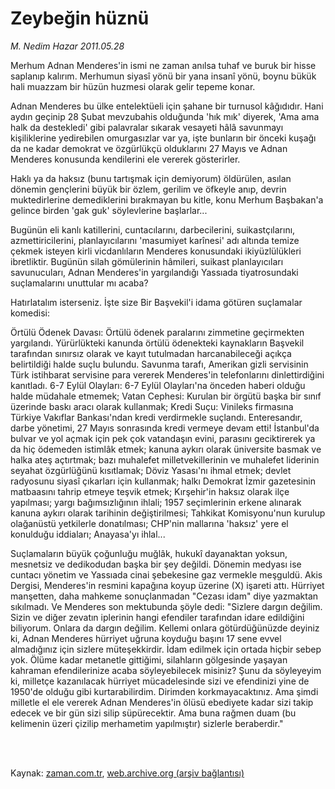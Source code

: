 # Zeybeğin hüznü

*M. Nedim Hazar 2011.05.28*

<td class="columnist-detail">
<p>Merhum Adnan Menderes'in ismi ne zaman anılsa tuhaf ve buruk bir hisse saplanıp kalırım. Merhumun siyasî yönü bir yana insanî yönü, boynu bükük hali muazzam bir hüzün huzmesi olarak gelir tepeme konar.</p>
<p>
<div id="haberMetinDiv">
<p>Adnan Menderes bu ülke entelektüeli için şahane bir turnusol kâğıdıdır. Hani aydın geçinip 28 Şubat mevzubahis olduğunda 'hık mık' diyerek, 'Ama ama halk da destekledi' gibi palavralar sıkarak vesayeti hâlâ savunmayı kişiliklerine yedirebilen omurgasızlar var ya, işte bunların bir önceki kuşağı da ne kadar demokrat ve özgürlükçü olduklarını 27 Mayıs ve Adnan Menderes konusunda kendilerini ele vererek gösterirler.
<p>Haklı ya da haksız (bunu tartışmak için demiyorum) öldürülen, asılan dönemin gençlerini büyük bir özlem, gerilim ve öfkeyle anıp, devrin muktedirlerine demediklerini bırakmayan bu kitle, konu Merhum Başbakan'a gelince birden 'gak guk' söylevlerine başlarlar...
<p>Bugünün eli kanlı katillerini, cuntacılarını, darbecilerini, suikastçılarını, azmettiricilerini, planlayıcılarını 'masumiyet karînesi' adı altında temize çekmek isteyen kirli vicdanlıların Menderes konusundaki ikiyüzlülükleri ibretliktir. Bugünün silah gömülerinin hâmileri, suikast planlayıcıları savunucuları, Adnan Menderes'in yargılandığı Yassıada tiyatrosundaki suçlamalarını unuttular mı acaba?
<p>Hatırlatalım isterseniz. İşte size Bir Başvekil'i idama götüren suçlamalar komedisi:
<p>Örtülü Ödenek Davası: Örtülü ödenek paralarını zimmetine geçirmekten yargılandı. Yürürlükteki kanunda örtülü ödenekteki kaynakların Başvekil tarafından sınırsız olarak ve kayıt tutulmadan harcanabileceği açıkça belirtildiği halde suçlu bulundu. Savunma tarafı, Amerikan gizli servisinin Türk istihbarat servisine para vererek Menderes'in telefonlarını dinlettirdiğini kanıtladı. 6-7 Eylül Olayları: 6-7 Eylül Olayları'na önceden haberi olduğu halde müdahale etmemek; Vatan Cephesi: Kurulan bir örgütü başka bir sınıf üzerinde baskı aracı olarak kullanmak; Kredi Suçu: Vinileks firmasına Türkiye Vakıflar Bankası'ndan kredi verdirmekle suçlandı. Enteresandır, darbe yönetimi, 27 Mayıs sonrasında kredi vermeye devam etti! İstanbul'da bulvar ve yol açmak için pek çok vatandaşın evini, parasını geciktirerek ya da hiç ödemeden istimlâk etmek; kanuna aykırı olarak üniversite basmak ve halka ateş açtırtmak; bazı muhalefet milletvekillerinin ve muhalefet liderinin seyahat özgürlüğünü kısıtlamak; Döviz Yasası'nı ihmal etmek; devlet radyosunu siyasî çıkarları için kullanmak; halkı Demokrat İzmir gazetesinin matbaasını tahrip etmeye teşvik etmek; Kırşehir'in haksız olarak ilçe yapılması; yargı bağımsızlığının ihlali; 1957 seçimlerinin erkene alınarak kanuna aykırı olarak tarihinin değiştirilmesi; Tahkikat Komisyonu'nun kurulup olağanüstü yetkilerle donatılması; CHP'nin mallarına 'haksız' yere el konulduğu iddiaları; Anayasa'yı ihlal...
<p>Suçlamaların büyük çoğunluğu muğlâk, hukukî dayanaktan yoksun, mesnetsiz ve dedikodudan başka bir şey değildi. Dönemin medyası ise cuntacı yönetim ve Yassıada cinai şebekesine gaz vermekle meşguldü. Akis Dergisi, Menderes'in resmini kapağına koyup üzerine (X) işareti attı. Hürriyet manşetten, daha mahkeme sonuçlanmadan "Cezası idam" diye yazmaktan sıkılmadı. Ve Menderes son mektubunda şöyle dedi: "Sizlere dargın değilim. Sizin ve diğer zevatın iplerinin hangi efendiler tarafından idare edildiğini biliyorum. Onlara da dargın değilim. Kellemi onlara götürdüğünüzde deyiniz ki, Adnan Menderes hürriyet uğruna koyduğu başını 17 sene evvel almadığınız için sizlere müteşekkirdir. İdam edilmek için ortada hiçbir sebep yok. Ölüme kadar metanetle gittiğimi, silahların gölgesinde yaşayan kahraman efendilerinize acaba söyleyebilecek misiniz? Şunu da söyleyeyim ki, milletçe kazanılacak hürriyet mücadelesinde sizi ve efendinizi yine de 1950'de olduğu gibi kurtarabilirdim. Dirimden korkmayacaktınız. Ama şimdi milletle el ele vererek Adnan Menderes'in ölüsü ebediyete kadar sizi takip edecek ve bir gün sizi silip süpürecektir. Ama buna rağmen duam (bu kelimenin üzeri çizilip merhametim yapılmıştır) sizlerle beraberdir." </p></p></p></p></p></p></div>
</p>


<p><br>
		 </br></p></td>

Kaynak: [zaman.com.tr](http://zaman.com.tr/yazar.do?yazino=1139820), [web.archive.org (arşiv bağlantısı)](http://web.archive.org/web/20110803001214/http://www.zaman.com.tr:80/yazar.do?yazino=1139820)
